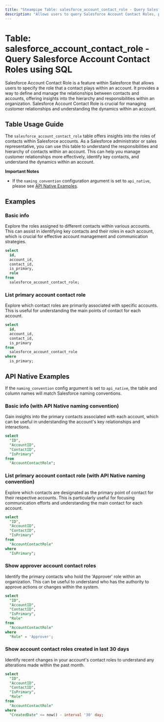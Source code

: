 ```yaml
---
title: "Steampipe Table: salesforce_account_contact_role - Query Salesforce Account Contact Roles using SQL"
description: "Allows users to query Salesforce Account Contact Roles, providing specific details about the role of a contact within an account."
---
```


# Table: salesforce_account_contact_role - Query Salesforce Account Contact Roles using SQL

Salesforce Account Contact Role is a feature within Salesforce that allows users to specify the role that a contact plays within an account. It provides a way to define and manage the relationships between contacts and accounts, offering insights into the hierarchy and responsibilities within an organization. Salesforce Account Contact Role is crucial for managing customer relationships and understanding the dynamics within an account.

## Table Usage Guide

The `salesforce_account_contact_role` table offers insights into the roles of contacts within Salesforce accounts. As a Salesforce administrator or sales representative, you can use this table to understand the responsibilities and hierarchy of contacts within an account. This can help you manage customer relationships more effectively, identify key contacts, and understand the dynamics within an account.

**Important Notes**
- If the `naming_convention` configuration argument is set to `api_native`, please see [API Native Examples](https://hub.steampipe.io/plugins/turbot/salesforce/tables/salesforce_account#api_native_examples).

## Examples

### Basic info
Explore the roles assigned to different contacts within various accounts. This can assist in identifying key contacts and their roles in each account, which is crucial for effective account management and communication strategies.

```sql
select
  id,
  account_id,
  contact_id,
  is_primary,
  role
from
  salesforce_account_contact_role;
```

### List primary account contact role
Explore which contact roles are primarily associated with specific accounts. This is useful for understanding the main points of contact for each account.

```sql
select
  id,
  account_id,
  contact_id,
  is_primary
from
  salesforce_account_contact_role
where
  is_primary;
```

## API Native Examples

If the `naming_convention` config argument is set to `api_native`, the table and column names will match Salesforce naming conventions.

### Basic info (with API Native naming convention)
Gain insights into the primary contacts associated with each account, which can be useful in understanding the account's key relationships and interactions.

```sql
select
  "ID",
  "AccountID",
  "ContactID",
  "IsPrimary"
from
  "AccountContactRole";
```

### List primary account contact role (with API Native naming convention)
Explore which contacts are designated as the primary point of contact for their respective accounts. This is particularly useful for focusing communication efforts and understanding the main contact for each account.

```sql
select
  "ID",
  "AccountID",
  "ContactID",
  "IsPrimary"
from
  "AccountContactRole"
where
  "IsPrimary";
```

### Show approver account contact roles
Identify the primary contacts who hold the 'Approver' role within an organization. This can be useful to understand who has the authority to approve actions or changes within the system.

```sql
select
  "ID",
  "AccountID",
  "ContactID",
  "IsPrimary",
  "Role"
from
  "AccountContactRole"
where
  "Role" = 'Approver';
```

### Show account contact roles created in last 30 days
Identify recent changes in your account's contact roles to understand any alterations made within the past month.

```sql
select
  "ID",
  "AccountID",
  "ContactID",
  "IsPrimary",
  "Role"
from
  "AccountContactRole"
where
  "CreatedDate" <= now() - interval '30' day;
```